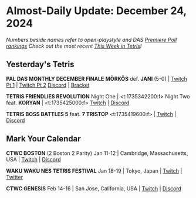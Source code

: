 # Almost-Daily Update: December 24, 2024
*Numbers beside names refer to open-playstyle and DAS [Premiere Poll rankings](https://docs.google.com/document/d/1Mmn24edltEMq6vdxZxhIAfyUS6F5SwlqIuQ6OmnVsi8/edit?tab=t.0)*
*Check out the most recent [This Week in Tetris](https://www.thisweekintetris.com/2024/12/this-week-in-tetris-november-26.html)!*
## Yesterday's Tetris
**PAL DAS MONTHLY DECEMBER FINALE**
**MÖRKÖS** def. **JANI** (5-0) | [Twitch Pt 1](https://www.twitch.tv/videos/2334184778?t=02h53m46s) | [Twitch Pt 2](https://www.twitch.tv/videos/2334328324?t=00h03m14s)
[Discord](https://discord.gg/BKSPJADQpP) | [Bracket](https://docs.google.com/spreadsheets/d/1oF0V9P0V-fg2Ty0fTM2XouEc6NQepdu_Kcxd42-N-bI/edit?gid=704148346#gid=704148346)

**TETRIS FRIENDLIES REVOLUTION**
Night One | <t:1735342200:f>
Night Two feat. **KORYAN** | <t:1735425000:f>
[Twitch](https://www.twitch.tv/classictetris) | [Discord](https://discord.gg/92sXrMkM9k)

**TETRIS BOSS BATTLES 5**
feat. **7 TRISTOP**
<t:1735419600:f> | [Twitch](https://www.twitch.tv/adamirishexperience) | [Discord](https://discord.gg/UJ2EMdFy62)

## Mark Your Calendar
**CTWC BOSTON** (2 Boston 2 Parity)
Jan 11-12 | Cambridge, Massachusetts, USA | [Twitch](https://www.twitch.tv/classictetris) | [Discord](https://discord.gg/mBVReaxE9m)

**WAKU WAKU NES TETRIS FESTIVAL**
Jan 18-19 | Tokyo, Japan | [Twitch](https://twitch.tv/classictetris) | [Twitter](https://x.com/waku_tet)

**CTWC GENESIS**
Feb 14-16 | San Jose, California, USA | [Twitch](https://www.twitch.tv/classictetris) | [Discord](https://discord.gg/mBVReaxE9m)